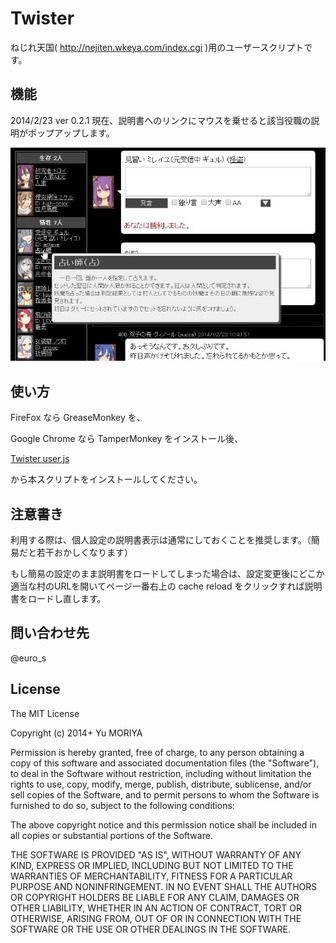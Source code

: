 Twister
=========

ねじれ天国( http://nejiten.wkeya.com/index.cgi )用のユーザースクリプトです。

機能
---------

2014/2/23 ver 0.2.1 現在、説明書へのリンクにマウスを乗せると該当役職の説明がポップアップします。

![screen shot](https://github.com/y-moriya/Twister/raw/master/img/twister.jpg)

使い方
---------
FireFox なら GreaseMonkey を、

Google Chrome なら TamperMonkey をインストール後、

[Twister.user.js](https://github.com/y-moriya/Twister/raw/master/twister.user.js)

から本スクリプトをインストールしてください。

注意書き
--------

利用する際は、個人設定の説明書表示は通常にしておくことを推奨します。（簡易だと若干おかしくなります）

もし簡易の設定のまま説明書をロードしてしまった場合は、設定変更後にどこか適当な村のURLを開いてページ一番右上の cache reload をクリックすれば説明書をロードし直します。

問い合わせ先
--------

@euro_s

License
---------

The MIT License

Copyright (c) 2014+ Yu MORIYA

Permission is hereby granted, free of charge, to any person obtaining a copy
of this software and associated documentation files (the "Software"), to deal
in the Software without restriction, including without limitation the rights
to use, copy, modify, merge, publish, distribute, sublicense, and/or sell
copies of the Software, and to permit persons to whom the Software is
furnished to do so, subject to the following conditions:

The above copyright notice and this permission notice shall be included in
all copies or substantial portions of the Software.

THE SOFTWARE IS PROVIDED "AS IS", WITHOUT WARRANTY OF ANY KIND, EXPRESS OR
IMPLIED, INCLUDING BUT NOT LIMITED TO THE WARRANTIES OF MERCHANTABILITY,
FITNESS FOR A PARTICULAR PURPOSE AND NONINFRINGEMENT. IN NO EVENT SHALL THE
AUTHORS OR COPYRIGHT HOLDERS BE LIABLE FOR ANY CLAIM, DAMAGES OR OTHER
LIABILITY, WHETHER IN AN ACTION OF CONTRACT, TORT OR OTHERWISE, ARISING FROM,
OUT OF OR IN CONNECTION WITH THE SOFTWARE OR THE USE OR OTHER DEALINGS IN
THE SOFTWARE.
